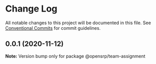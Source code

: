# Change Log

All notable changes to this project will be documented in this file.
See [Conventional Commits](https://conventionalcommits.org) for commit guidelines.

## 0.0.1 (2020-11-12)

**Note:** Version bump only for package @opensrp/team-assignment
